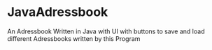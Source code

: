 # JavaAdressbook
An Adressbook Written in Java with UI with buttons to save and load different Adressbooks written by this Program
